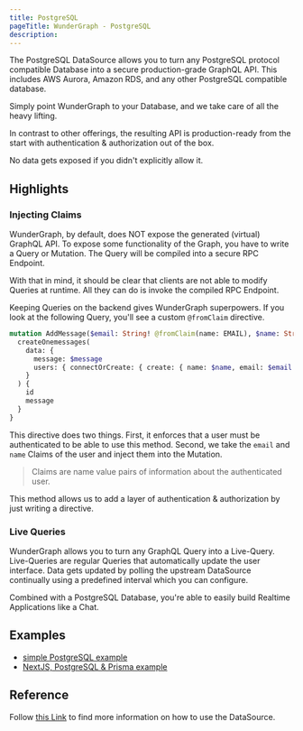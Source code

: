 ```yaml
---
title: PostgreSQL
pageTitle: WunderGraph - PostgreSQL
description:
---
```


The PostgreSQL DataSource allows you to turn any PostgreSQL protocol compatible Database into a secure production-grade GraphQL API.
This includes AWS Aurora, Amazon RDS, and any other PostgreSQL compatible database.

Simply point WunderGraph to your Database, and we take care of all the heavy lifting.

In contrast to other offerings, the resulting API is production-ready from the start with authentication & authorization out of the box.

No data gets exposed if you didn't explicitly allow it.

## Highlights

### Injecting Claims

WunderGraph, by default, does NOT expose the generated (virtual) GraphQL API.
To expose some functionality of the Graph, you have to write a Query or Mutation.
The Query will be compiled into a secure RPC Endpoint.

With that in mind, it should be clear that clients are not able to modify Queries at runtime.
All they can do is invoke the compiled RPC Endpoint.

Keeping Queries on the backend gives WunderGraph superpowers.
If you look at the following Query, you'll see a custom `@fromClaim` directive.

```graphql
mutation AddMessage($email: String! @fromClaim(name: EMAIL), $name: String! @fromClaim(name: NAME), $message: String!) {
  createOnemessages(
    data: {
      message: $message
      users: { connectOrCreate: { create: { name: $name, email: $email }, where: { email: $email } } }
    }
  ) {
    id
    message
  }
}
```

This directive does two things.
First, it enforces that a user must be authenticated to be able to use this method.
Second, we take the `email` and `name` Claims of the user and inject them into the Mutation.

> Claims are name value pairs of information about the authenticated user.

This method allows us to add a layer of authentication & authorization by just writing a directive.

### Live Queries

WunderGraph allows you to turn any GraphQL Query into a Live-Query.
Live-Queries are regular Queries that automatically update the user interface.
Data gets updated by polling the upstream DataSource continually using a predefined interval which you can configure.

Combined with a PostgreSQL Database, you're able to easily build Realtime Applications like a Chat.

## Examples

- [simple PostgreSQL example](/docs/examples/postgresql)
- [NextJS, PostgreSQL & Prisma example](/docs/examples/nextjs-postgresql-prisma)

## Reference

Follow [this Link](/docs/wundergraph-config-ts-reference/configure-postgresql-data-source) to find more information on how to use the DataSource.
